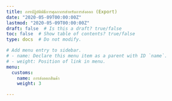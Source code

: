 ```yaml
---
title: การปฏิบัติพิธีการศุลกากรสำหรับการส่งออก (Export)
date: "2020-05-09T00:00:00Z"
lastmod: "2020-05-09T00:00:00Z"
draft: false  # Is this a draft? true/false
toc: false  # Show table of contents? true/false
type: docs  # Do not modify.

# Add menu entry to sidebar.
# - name: Declare this menu item as a parent with ID `name`.
# - weight: Position of link in menu.
menu:
  customs:
    name: การส่งออกสินค้า
    weight: 3

---
```


<script>
   var files = '../export/index.html'
   //document.location = files
   location.replace(files)
  </script>
